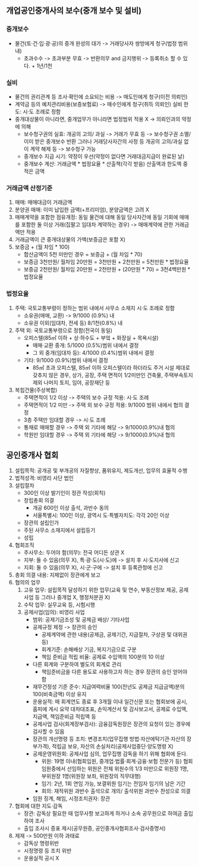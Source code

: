 ## 개업공인중개사의 보수(중개 보수 및 설비)
### 중개보수
- 물건(토·건·입·광·공)의 중개 완성의 대가 -> 거래당사자 쌍방에게 청구(법정 범위 내)
    - 초과수수 -> 초과부분 무효 -> 반환의무 and 금지행위 -> 등록취소 할 수 있다. + 1년/1천
### 실비
- 물건의 권리관계 등 조사·확인에 소요되는 비용 -> 매도인에게 청구(이전 의뢰인)
- 계약금 등의 예치관리비용(보증보험료) -> 매수인에게 청구(취득 의뢰인) 실비 한도: 시·도 조례로 정함
- 중개대상물이 아니라면, 중개업무가 아니라면 법정범위 적용 X -> 의뢰인과의 약정에 의해
    - 보수청구권의 실효: 개공의 고의/ 과실 -> 거래가 무효 등 -> 보수청구권 소멸/ 이미 받은 중개보수 반환 그러나 거래당사자간의 사정 등 개공의 고의/과실 없이 계약 해제 등 -> 보수청구 가능
    - 중개보수 지급 시기: 약정이 우선(약정이 없다면 거래대금지급이 완료된 날)
    - 중개보수 계산: 거래금액 * 법정요율 * 산출책(각각 받음) 산출액과 한도액 중 적은 금액
### 거래금액 산정기준
1. 매매: 매매대금이 거래금액
2. 분양권 매매: 이미 납입한 금액(+프리미엄), 분양금액은 고려 X
3. 매매계약을 포함한 점유개정: 동일 물건에 대해 동일 당사자간에 동일 기회에 매매를 포함한 둘 이상 거래(집팔고 임대차 계약하는 경우) -> 매매계약에 관한 거래금액만 적용
4. 거래금액이 큰 중개대상물의 가액(보증금은 포함 X)
5. 보증금 + (월 차임 * 100)
    - 합산금액이 5천 미만인 경우 = 보증금 + (월 차임 * 70)
    - 보증금 3천만원/ 월차임 20만원 = 3천만원 + 2천만원 = 5천만원 * 법정요율
    - 보증금 2천만원/ 월차임 20만원 = 2천만원 + (20만원 * 70) = 3천4백만원 * 법정요율
### 법정요율
1. 주택: 국토교통부령이 정하는 범위 내에서 사무소 소재지 시·도 조례로 정함
    - 소유권(매매, 교환) -> 9/1000 (0.9%) 내
    - 소유권 이외(임대차, 전세 등) 8/1천(0.8%) 내
2. 주택 외: 국토교통부령으로 정함(전국이 동일)
    - 오피스텔(85㎡ 이하 + 상·하수도 + 부엌 + 화장실 + 목욕시설)
        - 매매·교환 중개: 5/1000 (0.5%)범위 내에서 결정
        - 그 외 중개(임대차 등): 4/1000 (0.4%)범위 내에서 결정
    - 기타: 9/1000 (0.9%)범위 내에서 결정
        - 85㎡ 초과 오피스텔, 85㎡ 이하 오피스텔이라 하더라도 주거 시설 제대로 갖추지 않은 경우, 상가, 공장, 주택 면적이 1/2미만인 건축물, 주택부속토지 제외 나머지 토지, 임야, 공장재단 등
3. 복힙건물(주상복합)
    - 주택면적이 1/2 이상 -> 주택의 보수 규정 적용: 시·도 조례
    - 주택면적이 1/2 미만 -> 주택 외 보수 규정 적용: 9/1000 범위 내에서 협의 결정
    - 3층 주택만 임대할 경우 -> 시·도 조례
    - 통채로 매매할 경우 -> 주택 외 기타에 해당 -> 9/1000(0.9%)내 협의
    - 학원만 임대할 경우 -> 주택 외 기타에 해당 -> 9/1000(0.9%)내 협의

## 공인중개사 협회
1. 설립목적: 공개공 및 부개공의 자질향상, 품위유지, 제도개선, 업무의 효율적 수행
2. 법적성격: 비영리 사단 법인
3. 설립절차
    - 300인 이상 발기인이 정관 작성(회칙)
    - 창립총회 의결
        - 개공 600인 이상 출석, 과반수 동의
        - 서울특별시: 100인 이상, 광역시 도·특별자치도: 각각 20인 이상
    - 장관의 설립인가
    - 주된 사무소 소재지에서 설립등기
    - 성립
4. 협회조직
    - 주사무소: 두어야 함(의무): 전국 어디든 상관 X
    - 지부: 둘 수 있음(의무 X), 특·광·도(시·도)에 -> 설치 후 시·도지사에 신고
    - 지회: 둘 수 있음(의무 X), 시·군·구에 -> 설치 후 등록관청에 신고
5. 총회 의결 내용: 지체없이 장관에게 보고
6. 협의의 업무
    1. 고유 업무: 설립목적 달성하기 위한 업무(교육 및 연수, 부동산정보 제공, 공제 사업 등 그러나 중개업 X, 행정처분권 X)
    2. 수탁 업무: 실무교육 등, 시험시행
    3. 공제사업(임의): 비영리 사업
        - 범위: 공제기금조성 및 공제금 배상/ 기타사업
        - 공제규정 제정 -> 장관의 승인
            - 공제계약에 관한 내용(공제금, 공제기간, 지급절차, 구상권 및 대위권 등)
            - 회계기준: 손해배상 기금, 복지기금으로 구분
            - 책임 준비금 적립 비율: 공제료 수입액의 100분의 10 이상
        - 다른 회계와 구분하여 별도의 회계로 관리
            - 책임준비금을 다른 용도로 사용하고자 하는 경우 장관의 승인 얻어야 함
        - 재무건정성 기준 준수: 지급여력비율 100(전년도 공제금 지급금액)분의 100(비축금액) 이상 유지
        - 운용실적: 매 회계연도 종료 후 3개월 이내 일간신문 또는 협회보에 공시, 홈피에 게시 요약 대차대조표, 손익계산서 및 감사보고서, 공제료 수입액, 지급액, 책임준비금 적립액 등
        - 공제사업 검사(회계장부검사): 금융감독원장은 장관의 요청이 있는 경우에 검사할 수 있음
        - 장관의 개선명령 등 조치: 변경조치(업무집행 방법·자산에탁기관·자산의 장부가격), 적립금 보유, 자산의 손실처리(공제사업중단·양도명령 X)
        - 공제운영위원회: 공제사업 심의, 업무집행 감독을 하기 위해 협회에 둔다.
            - 위원: 19명 이내(협회임원, 중개업·법률·회계·금융·보험 전문가 등) 협회 임원중에서 선임하는 위원은 전체 위원수의 1/3 미만으로 위원장 1명, 부위원장 1명(위원장 보좌, 위원장의 직무대행)
            - 임기: 2년, 1회 연임 가능, 보결위원 임기는 전임자 임기의 남은 기간
            - 회의: 재적위원 과반수 출석으로 개의/ 출석위원 과반수 찬성으로 의결
        - 임원 징계, 해임, 시정조치권자: 장관 
7. 협회에 대한 지도·감독
    - 장관: 감독상 필요한 때 업무사항 보고하게 하거나 소속 공무원으로 하여금 출입하여 조사
    - 출입 조사시 증표 제시(공무원증, 공인중개사협회조사·검사증명서)
8. 제재 -> 500만원 이하 과태료
    - 감독상 명령위반
    - 시정명령 등 조치 위반
    - 운용실적 공시 X